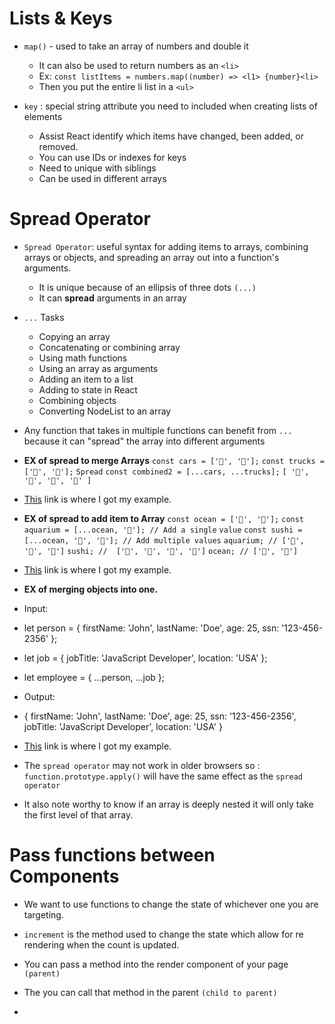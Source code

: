 # Lists & Keys 

- `map()` - used to take an array of numbers and double it 
    - It can also be used to return numbers as an `<li>`
    - Ex: `const listItems = numbers.map((number) => <l1> {number}<li>`
    - Then you put the entire li list in a `<ul>`

- `key` : special string attribute you need to included when creating lists of elements
    - Assist React identify which items have changed, been added, or removed. 
    - You can use IDs or indexes for keys 
    - Need to unique with siblings 
    - Can be used in different arrays

# Spread Operator 

- `Spread Operator`: useful syntax for adding items to arrays, combining arrays or objects, and spreading an array out into a function's arguments. 
  - It is unique because of an ellipsis of three dots `(...)`
  - It can **spread** arguments in an array

- `...` Tasks 
  - Copying an array 
  - Concatenating or combining array 
  - Using math functions 
  - Using an array as arguments 
  - Adding an item to a list 
  - Adding to state in React 
  - Combining objects 
  - Converting NodeList to an array 

- Any function that takes in multiple functions can benefit from `...` because it can "spread" the array into different arguments 

- **EX of spread to merge Arrays**
`const cars = ['🚗', '🚙'];`
`const trucks = ['🚚', '🚛'];`
`Spread`
`const combined2 = [...cars, ...trucks];`
 `[ '🚗', '🚙', '🚚', '🚛' ]`
 
 - [This](https://www.samanthaming.com/tidbits/49-2-ways-to-merge-arrays/) link is where I got my example.

 - **EX of spread to add item to Array**
`const ocean = ['🐙', '🦀'];`
`const aquarium = [...ocean, '🐡']; // Add a single` `value`
`const sushi = [...ocean, '🐡', '🍚']; // Add multiple values`
`aquarium; // ['🐙', '🦀', '🐡']`
`sushi; //  ['🐙', '🦀', '🐡', '🍚']` 
`ocean; // ['🐙', '🦀']`

- [This](https://www.samanthaming.com/tidbits/87-5-ways-to-append-item-to-array/) link is where I got my example.

- **EX of merging objects into one.** 
- Input:

- let person = {
    firstName: 'John',
    lastName: 'Doe',
    age: 25,
    ssn: '123-456-2356'
  };


- let job = {
    jobTitle: 'JavaScript Developer',
    location: 'USA'
  };

- let employee = {
    ...person,
    ...job
  };

- Output:

- {
    firstName: 'John',
    lastName: 'Doe',
    age: 25,
    ssn: '123-456-2356',
    jobTitle: 'JavaScript Developer',
    location: 'USA'
  }

- [This](https://www.javascripttutorial.net/object/javascript-merge-objects/) link is where I got my example. 

- The `spread operator` may not work in older browsers so : `function.prototype.apply()` will have the same effect as the `spread operator`

- It also note worthy to know if an array is deeply nested it will only take the first level of that array. 

# Pass functions between Components

- We want to use functions to change the state of whichever one you are targeting. 

- `increment` is the method used to change the state which allow for re rendering when the count is updated. 

- You can pass a method into the render component of your page `(parent)`

- The you can call that method in the parent `(child to parent)`

- 




